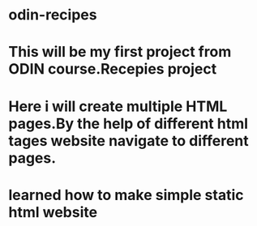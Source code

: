 # odin-recipes

# This will be my first project from ODIN course.Recepies project

# Here i will create multiple HTML pages.By the help of different html tages website navigate to different pages.

# learned how to make simple static html website